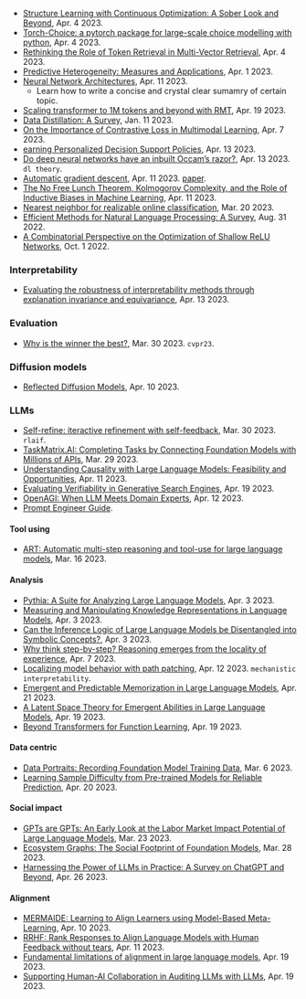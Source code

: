 
- [Structure Learning with Continuous Optimization: A Sober Look and Beyond](https://arxiv.org/pdf/2304.02146.pdf), Apr. 4 2023.
- [Torch-Choice: a pytorch package for large-scale choice modelling with python](https://arxiv.org/pdf/2304.01906.pdf), Apr. 4 2023.
- [Rethinking the Role of Token Retrieval in Multi-Vector Retrieval](https://arxiv.org/pdf/2304.01982.pdf), Apr. 4 2023.
- [Predictive Heterogeneity: Measures and Applications](https://arxiv.org/pdf/2304.00305.pdf), Apr. 1 2023.
- [Neural Network Architectures](https://arxiv.org/pdf/2304.05133.pdf), Apr. 11 2023.
  - Learn how to write a concise and crystal clear sumamry of certain topic.
- [Scaling transformer to 1M tokens and beyond with RMT](https://arxiv.org/pdf/2304.11062.pdf), Apr. 19 2023.
- [Data Distillation: A Survey](https://arxiv.org/pdf/2301.04272.pdf), Jan. 11 2023.
- [On the Importance of Contrastive Loss in Multimodal Learning](https://arxiv.org/pdf/2304.03717.pdf), Apr. 7 2023.
- [earning Personalized Decision Support Policies](https://arxiv.org/abs/2304.06701), Apr. 13 2023.
- [Do deep neural networks have an inbuilt Occam’s razor?](https://arxiv.org/pdf/2304.06670.pdf), Apr. 13 2023. `dl theory`.
- [Automatic gradient descent](https://github.com/jxbz/agd), Apr. 11 2023. [paper](https://arxiv.org/pdf/2304.05187.pdf).
- [The No Free Lunch Theorem, Kolmogorov Complexity, and the Role of Inductive Biases in Machine Learning](https://arxiv.org/pdf/2304.05366.pdf), Apr. 11 2023.
- [Nearest neighbor for realizable online classification](https://geelon.github.io/assets/talks/realizable-online-nn.pdf), Mar. 20 2023.
- [Efficient Methods for Natural Language Processing: A Survey](https://arxiv.org/abs/2209.00099), Aug. 31 2022.
- [A Combinatorial Perspective on the Optimization of Shallow ReLU Networks](https://arxiv.org/pdf/2210.00176.pdf), Oct. 1 2022.

### Interpretability

- [Evaluating the robustness of interpretability methods through explanation invariance and equivariance](https://arxiv.org/pdf/2304.06715.pdf), Apr. 13 2023.

### Evaluation

- [Why is the winner the best?](https://arxiv.org/pdf/2303.17719.pdf), Mar. 30 2023. `cvpr23`.

### Diffusion models

- [Reflected Diffusion Models](https://arxiv.org/pdf/2304.04740.pdf), Apr. 10 2023.


### LLMs

- [Self-refine: iteractive refinement with self-feedback](https://arxiv.org/pdf/2303.17651.pdf), Mar. 30 2023. `rlaif`.
- [TaskMatrix.AI: Completing Tasks by Connecting Foundation Models with Millions of APIs](https://arxiv.org/pdf/2303.16434.pdf), Mar. 29 2023.
- [Understanding Causality with Large Language Models: Feasibility and Opportunities](https://arxiv.org/pdf/2304.05524.pdf), Apr. 11 2023.
- [Evaluating Verifiability in Generative Search Engines](https://arxiv.org/pdf/2304.09848.pdf), Apr. 19 2023.
- [OpenAGI: When LLM Meets Domain Experts](https://arxiv.org/pdf/2304.04370.pdf), Apr. 12 2023.
- [Prompt Engineer Guide](https://www.promptingguide.ai/papers).

#### Tool using

- [ART: Automatic multi-step reasoning and tool-use for large language models](https://arxiv.org/pdf/2303.09014.pdf), Mar. 16 2023.

#### Analysis

- [Pythia: A Suite for Analyzing Large Language Models](https://arxiv.org/pdf/2304.01373.pdf), Apr. 3 2023.
- [Measuring and Manipulating Knowledge Representations in Language Models](https://arxiv.org/pdf/2304.00740.pdf), Apr. 3 2023.
- [Can the Inference Logic of Large Language Models be Disentangled into Symbolic Concepts?](https://arxiv.org/pdf/2304.01083.pdf), Apr. 3 2023.
- [Why think step-by-step? Reasoning emerges from the locality of experience](https://arxiv.org/pdf/2304.03843.pdf), Apr. 7 2023.
- [Localizing model behavior with path patching](https://arxiv.org/pdf/2304.05969.pdf), Apr. 12 2023. `mechanistic interpretability`.
- [Emergent and Predictable Memorization in Large Language Models](https://arxiv.org/pdf/2304.11158.pdf), Apr. 21 2023.
- [A Latent Space Theory for Emergent Abilities in Large Language Models](https://arxiv.org/pdf/2304.09960.pdf), Apr. 19 2023.
- [Beyond Transformers for Function Learning](https://arxiv.org/pdf/2304.09979.pdf), Apr. 19 2023.

#### Data centric

- [Data Portraits: Recording Foundation Model Training Data](https://arxiv.org/pdf/2303.03919.pdf), Mar. 6 2023.
- [Learning Sample Difficulty from Pre-trained Models for Reliable Prediction](https://arxiv.org/pdf/2304.10127.pdf), Apr. 20 2023.

#### Social impact

- [GPTs are GPTs: An Early Look at the Labor Market Impact Potential of Large Language Models](https://arxiv.org/pdf/2303.10130.pdf), Mar. 23 2023.
- [Ecosystem Graphs: The Social Footprint of Foundation Models](https://arxiv.org/pdf/2303.15772.pdf), Mar. 28 2023.
- [Harnessing the Power of LLMs in Practice: A Survey on ChatGPT and Beyond](https://arxiv.org/abs/2304.13712), Apr. 26 2023.

#### Alignment

- [MERMAIDE: Learning to Align Learners using Model-Based Meta-Learning](https://arxiv.org/pdf/2304.04668.pdf), Apr. 10 2023.
- [RRHF: Rank Responses to Align Language Models with Human Feedback without tears](https://arxiv.org/pdf/2304.05302.pdf), Apr. 11 2023.
- [Fundamental limitations of alignment in large language models](https://arxiv.org/pdf/2304.11082.pdf), Apr. 19 2023.
- [Supporting Human-AI Collaboration in Auditing LLMs with LLMs](https://arxiv.org/pdf/2304.09991.pdf), Apr. 19 2023.
